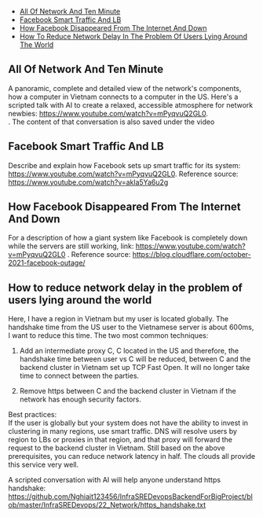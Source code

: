 - [All Of Network And Ten Minute](#all-of-network-in-ten-minute)
- [Facebook Smart Traffic And LB](#facebook-smart-traffic-and-lb)
- [How Facebook Disappeared From The Internet And Down](#how-facebook-disappeared-from-the-internet-and-down)
- [How To Reduce Network Delay In The Problem Of Users Lying Around The World](#how-to-reduce-network-delay-in-the-problem-of-users-lying-around-the-world)

## All Of Network And Ten Minute <a name="all-of-network-in-ten-minute"></a>

A panoramic, complete and detailed view of the network's components, how a computer in Vietnam connects to a computer in
the US. Here's a scripted talk with AI to create a relaxed, accessible atmosphere for network
newbies: https://www.youtube.com/watch?v=mPyqvuQ2GL0. <br>. The content of that conversation is also saved under the
video </br>

## Facebook Smart Traffic And LB <a name="facebook-smart-traffic-and-lb"></a>

Describe and explain how Facebook sets up smart traffic for its system: https://www.youtube.com/watch?v=mPyqvuQ2GL0.
Reference source: https://www.youtube.com/watch?v=akla5Ya6u2g </br>

## How Facebook Disappeared From The Internet And Down <a name="how-facebook-disappeared-from-the-internet-and-down"></a>

For a description of how a giant system like Facebook is completely down while the servers are still working,
link: https://www.youtube.com/watch?v=mPyqvuQ2GL0 . Reference
source: https://blog.cloudflare.com/october-2021-facebook-outage/ </br>

## How to reduce network delay in the problem of users lying around the world  <a name="how-to-reduce-network-delay-in-the-problem-of-users-lying-around-the-world"></a>

Here, I have a region in Vietnam but my user is located globally. The handshake time from the US user to the Vietnamese
server is about 600ms, I want to reduce this time. The two most common techniques: </br>

1) Add an intermediate proxy C, C located in the US and therefore, the handshake time between user vs C will be reduced,
   between C and the backend cluster in Vietnam set up TCP Fast Open. It will no longer take time to connect between the
   parties. </br>

2) Remove https between C and the backend cluster in Vietnam if the network has enough security factors. </br>

Best practices: </br>
If the user is globally but your system does not have the ability to invest in clustering in many regions, use smart
traffic. DNS will resolve users by region to LBs or proxies in that region, and that proxy will forward the request to
the backend cluster in Vietnam. Still based on the above prerequisites, you can reduce network latency in half. The
clouds all provide this service very well. </br>

A scripted conversation with AI will help anyone understand https
handshake:  https://github.com/Nghiait123456/InfraSREDevopsBackendForBigProject/blob/master/InfraSREDevops/22_Network/https_handshake.txt </br>